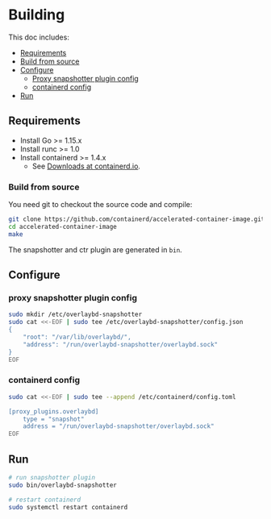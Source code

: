 # Building

This doc includes:

* [Requirements](#requirements)
* [Build from source](#build-from-source)
* [Configure](#configure)
  * [Proxy snapshotter plugin config](#proxy-snapshotter-plugin-config)
  * [containerd config](#containerd-config)
* [Run](#run)

## Requirements

* Install Go >= 1.15.x
* Install runc >= 1.0
* Install containerd >= 1.4.x
  * See [Downloads at containerd.io](https://containerd.io/downloads/).

### Build from source

You need git to checkout the source code and compile:

```bash
git clone https://github.com/containerd/accelerated-container-image.git
cd accelerated-container-image
make
```

The snapshotter and ctr plugin are generated in `bin`.

## Configure

### proxy snapshotter plugin config

```bash
sudo mkdir /etc/overlaybd-snapshotter
sudo cat <<-EOF | sudo tee /etc/overlaybd-snapshotter/config.json
{
    "root": "/var/lib/overlaybd/",
    "address": "/run/overlaybd-snapshotter/overlaybd.sock"
}
EOF
```

### containerd config

```bash
sudo cat <<-EOF | sudo tee --append /etc/containerd/config.toml

[proxy_plugins.overlaybd]
    type = "snapshot"
    address = "/run/overlaybd-snapshotter/overlaybd.sock"
EOF
```

## Run

```bash
# run snapshotter plugin
sudo bin/overlaybd-snapshotter

# restart containerd
sudo systemctl restart containerd
```